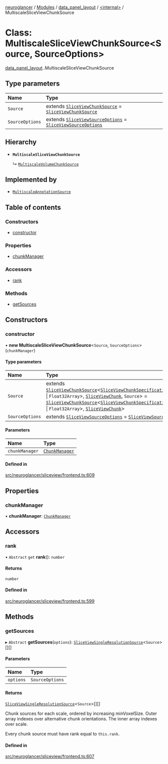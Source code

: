 [neuroglancer](../README.md) / [Modules](../modules.md) / [data\_panel\_layout](../modules/data_panel_layout.md) / [<internal\>](../modules/data_panel_layout._internal_.md) / MultiscaleSliceViewChunkSource

# Class: MultiscaleSliceViewChunkSource<Source, SourceOptions\>

[data_panel_layout](../modules/data_panel_layout.md).[<internal>](../modules/data_panel_layout._internal_.md).MultiscaleSliceViewChunkSource

## Type parameters

| Name | Type |
| :------ | :------ |
| `Source` | extends [`SliceViewChunkSource`](data_panel_layout._internal_.SliceViewChunkSource.md) = [`SliceViewChunkSource`](data_panel_layout._internal_.SliceViewChunkSource.md) |
| `SourceOptions` | extends [`SliceViewSourceOptions`](../interfaces/data_panel_layout._internal_.SliceViewSourceOptions.md) = [`SliceViewSourceOptions`](../interfaces/data_panel_layout._internal_.SliceViewSourceOptions.md) |

## Hierarchy

- **`MultiscaleSliceViewChunkSource`**

  ↳ [`MultiscaleVolumeChunkSource`](layer._internal_.MultiscaleVolumeChunkSource.md)

## Implemented by

- [`MultiscaleAnnotationSource`](image_user_layer._internal_.MultiscaleAnnotationSource.md)

## Table of contents

### Constructors

- [constructor](data_panel_layout._internal_.MultiscaleSliceViewChunkSource.md#constructor)

### Properties

- [chunkManager](data_panel_layout._internal_.MultiscaleSliceViewChunkSource.md#chunkmanager)

### Accessors

- [rank](data_panel_layout._internal_.MultiscaleSliceViewChunkSource.md#rank)

### Methods

- [getSources](data_panel_layout._internal_.MultiscaleSliceViewChunkSource.md#getsources)

## Constructors

### constructor

• **new MultiscaleSliceViewChunkSource**<`Source`, `SourceOptions`\>(`chunkManager`)

#### Type parameters

| Name | Type |
| :------ | :------ |
| `Source` | extends [`SliceViewChunkSource`](data_panel_layout._internal_.SliceViewChunkSource.md)<[`SliceViewChunkSpecification`](../interfaces/data_panel_layout._internal_.SliceViewChunkSpecification.md)<`Uint32Array` \| `Float32Array`\>, [`SliceViewChunk`](data_panel_layout._internal_.SliceViewChunk.md), `Source`\> = [`SliceViewChunkSource`](data_panel_layout._internal_.SliceViewChunkSource.md)<[`SliceViewChunkSpecification`](../interfaces/data_panel_layout._internal_.SliceViewChunkSpecification.md)<`Uint32Array` \| `Float32Array`\>, [`SliceViewChunk`](data_panel_layout._internal_.SliceViewChunk.md)\> |
| `SourceOptions` | extends [`SliceViewSourceOptions`](../interfaces/data_panel_layout._internal_.SliceViewSourceOptions.md) = [`SliceViewSourceOptions`](../interfaces/data_panel_layout._internal_.SliceViewSourceOptions.md) |

#### Parameters

| Name | Type |
| :------ | :------ |
| `chunkManager` | [`ChunkManager`](data_panel_layout._internal_.ChunkManager.md) |

#### Defined in

[src/neuroglancer/sliceview/frontend.ts:609](https://github.com/ActiveBrainAtlas2/neuroglancer/blob/540617bc/src/neuroglancer/sliceview/frontend.ts#L609)

## Properties

### chunkManager

• **chunkManager**: [`ChunkManager`](data_panel_layout._internal_.ChunkManager.md)

## Accessors

### rank

• `Abstract` `get` **rank**(): `number`

#### Returns

`number`

#### Defined in

[src/neuroglancer/sliceview/frontend.ts:599](https://github.com/ActiveBrainAtlas2/neuroglancer/blob/540617bc/src/neuroglancer/sliceview/frontend.ts#L599)

## Methods

### getSources

▸ `Abstract` **getSources**(`options`): [`SliceViewSingleResolutionSource`](../interfaces/data_panel_layout._internal_.SliceViewSingleResolutionSource.md)<`Source`\>[][]

#### Parameters

| Name | Type |
| :------ | :------ |
| `options` | `SourceOptions` |

#### Returns

[`SliceViewSingleResolutionSource`](../interfaces/data_panel_layout._internal_.SliceViewSingleResolutionSource.md)<`Source`\>[][]

Chunk sources for each scale, ordered by increasing minVoxelSize.  Outer array indexes
over alternative chunk orientations.  The inner array indexes over scale.

Every chunk source must have rank equal to `this.rank`.

#### Defined in

[src/neuroglancer/sliceview/frontend.ts:607](https://github.com/ActiveBrainAtlas2/neuroglancer/blob/540617bc/src/neuroglancer/sliceview/frontend.ts#L607)
